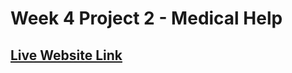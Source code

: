 # Week 4 Project 2 - Medical Help

## 

## [Live Website Link](https://merry-zuccutto-a4ab13.netlify.app/)